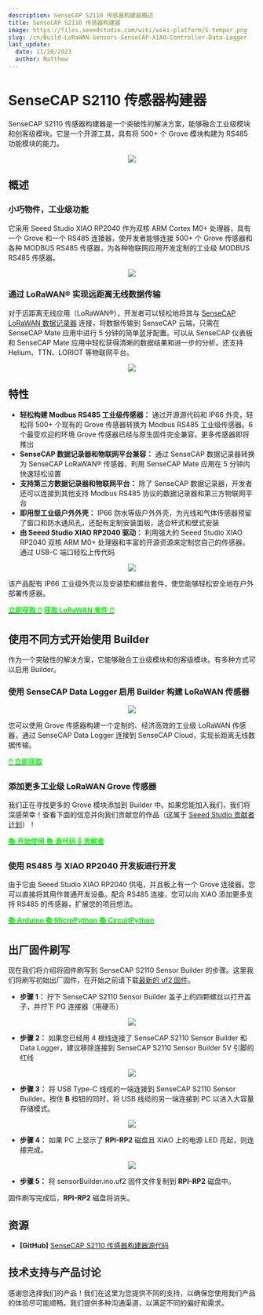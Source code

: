 ```yaml
---
description: SenseCAP S2110 传感器构建器概述
title: SenseCAP S2110 传感器构建器
image: https://files.seeedstudio.com/wiki/wiki-platform/S-tempor.png
slug: /cn/Build-LoRaWAN-Sensors-SenseCAP-XIAO-Controller-Data-Logger
last_update:
  date: 11/20/2023
  author: Matthew
---
```


<!-- This wiki has been devided into 3 parts. -->

# SenseCAP S2110 传感器构建器

SenseCAP S2110 传感器构建器是一个突破性的解决方案，能够融合工业级模块和创客级模块。它是一个开源工具，具有将 500+ 个 Grove 模块构建为 RS485 功能模块的能力。

<div align="center"><img width={600} src="https://files.seeedstudio.com/wiki/SenseCAP_S2110_builder/SenseCAP-S2110-Sensor-Builder-105.jpg"/></div>

## 概述

### 小巧物件，工业级功能

它采用 Seeed Studio XIAO RP2040 作为双核 ARM Cortex M0+ 处理器，具有一个 Grove 和一个 RS485 连接器，使开发者能够连接 500+ 个 Grove 传感器和各种 MODBUS RS485 传感器，为各种物联网应用开发定制的工业级 MODBUS RS485 传感器。

<div align="center"><img width={600} src="https://files.seeedstudio.com/wiki/SenseCAP-S2110/107.jpg"/></div>

### 通过 LoRaWAN® 实现远距离无线数据传输

对于远距离无线应用（LoRaWAN®），开发者可以轻松地将其与 [SenseCAP LoRaWAN 数据记录器](https://www.seeedstudio.com/SenseCAP-S2100-LoRaWAN-Data-Logger-p-5361.html) 连接，将数据传输到 SenseCAP 云端，只需在 SenseCAP Mate 应用中进行 5 分钟的简单蓝牙配置。可以从 SenseCAP 仪表板和 SenseCAP Mate 应用中轻松获得清晰的数据结果和进一步的分析。还支持 Helium、TTN、LORIOT 等物联网平台。

<div align="center"><img width={800} src="https://files.seeedstudio.com/wiki/SenseCAP_S2110_builder/SenseCAP-S2110-Sensor-Builder-106.jpg"/></div>

## 特性

- **轻松构建 Modbus RS485 工业级传感器：** 通过开源源代码和 IP66 外壳，轻松将 500+ 个现有的 Grove 传感器转换为 Modbus RS485 工业级传感器。6 个最受欢迎的环境 Grove 传感器已经与原生固件完全兼容，更多传感器即将推出
- **SenseCAP 数据记录器和物联网平台兼容：** 通过 SenseCAP 数据记录器转换为 SenseCAP LoRaWAN® 传感器，利用 SenseCAP Mate 应用在 5 分钟内快速轻松设置
- **支持第三方数据记录器和物联网平台：** 除了 SenseCAP 数据记录器，开发者还可以连接到其他支持 Modbus RS485 协议的数据记录器和第三方物联网平台
- **即用型工业级户外外壳：** IP66 防水等级户外外壳，为光线和气体传感器预留了窗口和防水通风孔，还配有定制安装面板，适合杆式和壁式安装
- **由 Seeed Studio XIAO RP2040 驱动：** 利用强大的 Seeed Studio XIAO RP2040 双核 ARM M0+ 处理器和丰富的开源资源来定制您自己的传感器。通过 USB-C 端口轻松上传代码

<div align="center"><img width={800} src="https://files.seeedstudio.com/wiki/SenseCAP-S2110/108.png"/></div>

该产品配有 IP66 工业级外壳以及安装垫和螺丝套件，使您能够轻松安全地在户外部署传感器。

<div class="get_one_now_container" style={{textAlign: 'center'}}><a class="get_one_now_item" href="https://www.seeedstudio.com/SenseCAP-XIAO-LoRaWAN-Controller-p-5474.html" target="_blank" rel="noopener noreferrer"><strong><span><font color={'FFFFFF'} size={"4"}> 立即获取 🖱️</font></span></strong></a> <a class="get_one_now_item" href="https://www.seeedstudio.com/sensecap-outdoor-lorawan-sensor-kit-based-on-grove-p-5503.html" target="_blank" rel="noopener noreferrer"><strong><span><font color={'FFFFFF'} size={"4"}> 获取 LoRaWAN 套件 🖱️</font></span></strong></a> </div>

## 使用不同方式开始使用 Builder

作为一个突破性的解决方案，它能够融合工业级模块和创客级模块。有多种方式可以启用 Builder。

### 使用 SenseCAP Data Logger 启用 Builder 构建 LoRaWAN 传感器

<div align="center"><img width={500} src="https://media-cdn.seeedstudio.com/media/catalog/product/cache/bb49d3ec4ee05b6f018e93f896b8a25d/1/-/1-e22011019-sensecap-s2110-lorawan-sensor-kit-first_1_.jpg"/></div>

您可以使用 Grove 传感器构建一个定制的、经济高效的工业级 LoRaWAN 传感器，通过 SenseCAP Data Logger 连接到 SenseCAP Cloud，实现长距离无线数据传输。

<div class="get_one_now_container" style={{textAlign: 'center'}}><a class="get_one_now_item" href="https://www.seeedstudio.com/SenseCAP-XIAO-LoRaWAN-Controller-p-5474.html" target="_blank" rel="noopener noreferrer"><strong><span><font color={'FFFFFF'} size={"4"}> 🖱️ 立即获取 </font></span></strong></a> </div>

### 添加更多工业级 LoRaWAN Grove 传感器

我们正在寻找更多的 Grove 模块添加到 Builder 中。如果您能加入我们，我们将深感荣幸！查看下面的信息并向我们贡献您的作品（这属于 [Seeed Studio 贡献者计划](https://github.com/orgs/Seeed-Studio/projects/6/views/1?pane=issue&itemId=34120904)）！

<div class="get_one_now_container" style={{textAlign: 'center'}}><a class="get_one_now_item" href="/cn/list_of_supported_grove_n_adding_more" target="_blank" rel="noopener noreferrer"><strong><span><font color={'FFFFFF'} size={"4"}> 📚 开始使用 </font></span></strong></a> <a class="get_one_now_item" href="https://github.com/Seeed-Studio/Seeed_Arduino_S2110" target="_blank" rel="noopener noreferrer"><strong><span><font color={'FFFFFF'} size={"4"}> 📚 源代码 </font></span></strong></a> <a class="get_one_now_item" href="https://github.com/orgs/Seeed-Studio/projects/6?pane=issue&itemId=34120904" target="_blank" rel="noopener noreferrer"><strong><span><font color={'FFFFFF'} size={"4"}> 🙋 贡献者 </font></span></strong></a> </div>


### 使用 RS485 与 XIAO RP2040 开发板进行开发

由于它由 Seeed Studio XIAO RP2040 供电，并且板上有一个 Grove 连接器。您可以直接将其用作普通开发设备。配合 RS485 连接，您可以向 XIAO 添加更多支持 RS485 的传感器，扩展您的项目想法。

<div class="get_one_now_container" style={{textAlign: 'center'}}><a class="get_one_now_item" href="https://wiki.seeedstudio.com/cn/XIAO-RP2040-with-Arduino/" target="_blank" rel="noopener noreferrer"><strong><span><font color={'FFFFFF'} size={"4"}> 📚 Arduino </font></span></strong></a> <a class="get_one_now_item" href="https://wiki.seeedstudio.com/cn/XIAO-RP2040-with-MicroPython/" target="_blank" rel="noopener noreferrer"><strong><span><font color={'FFFFFF'} size={"4"}> 📚 MicroPython </font></span></strong></a> <a class="get_one_now_item" href="https://wiki.seeedstudio.com/cn/XIAO-RP2040-with-CircuitPython/" target="_blank" rel="noopener noreferrer"><strong><span><font color={'FFFFFF'} size={"4"}> 📚 CircuitPython </font></span></strong></a></div>

## 出厂固件刷写

现在我们将介绍将固件刷写到 SenseCAP S2110 Sensor Builder 的步骤。这里我们将刷写初始出厂固件，在开始之前请下载[最新的 uf2 固件](https://github.com/Seeed-Studio/Seeed_Arduino_S2110/releases)。

- **步骤 1：** 拧下 SenseCAP S2110 Sensor Builder 盖子上的四颗螺丝以打开盖子，并拧下 PG 连接器（用硬币）

<div align="center"><img width={400} src="https://files.seeedstudio.com/wiki/SenseCAP-S2110/92.jpg"/></div>

- **步骤 2：** 如果您已经用 4 根线连接了 SenseCAP S2110 Sensor Builder 和 Data Logger，建议移除连接到 SenseCAP S2110 Sensor Builder 5V 引脚的红线

<div align="center"><img width={400} src="https://files.seeedstudio.com/wiki/SenseCAP-S2110/97.jpg"/></div>

- **步骤 3：** 将 USB Type-C 线缆的一端连接到 SenseCAP S2110 Sensor Builder。按住 **B** 按钮的同时，将 USB 线缆的另一端连接到 PC 以进入大容量存储模式。

<div align="center"><img width={400} src="https://files.seeedstudio.com/wiki/SenseCAP-S2110/98.jpg"/></div>

- **步骤 4：** 如果 PC 上显示了 **RPI-RP2** 磁盘且 XIAO 上的电源 LED 亮起，则连接完成。

<div align="center"><img width={400} src="https://files.seeedstudio.com/wiki/SenseCAP-S2110/91.png"/></div>

- **步骤 5：** 将 sensorBuilder.ino.uf2 固件文件复制到 **RPI-RP2** 磁盘中。

固件刷写完成后，**RPI-RP2** 磁盘将消失。

## 资源

- **[GitHub]** [SenseCAP S2110 传感器构建器源代码](https://github.com/Seeed-Studio/Seeed_Arduino_S2110)

## 技术支持与产品讨论

感谢您选择我们的产品！我们在这里为您提供不同的支持，以确保您使用我们产品的体验尽可能顺畅。我们提供多种沟通渠道，以满足不同的偏好和需求。

<div class="button_tech_support_container">
<a href="https://forum.seeedstudio.com/" class="button_forum"></a> 
<a href="https://www.seeedstudio.com/contacts" class="button_email"></a>
</div>

<div class="button_tech_support_container">
<a href="https://discord.gg/eWkprNDMU7" class="button_discord"></a> 
<a href="https://github.com/Seeed-Studio/wiki-documents/discussions/69" class="button_discussion"></a>
</div>